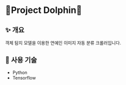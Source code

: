 # 🌊Project Dolphin🐬
## ✨ 개요 
객체 탐지 모델을 이용한 연예인 이미지 자동 분류 크롤러입니다.  
## 📖 사용 기술
* Python
* Tensorflow
